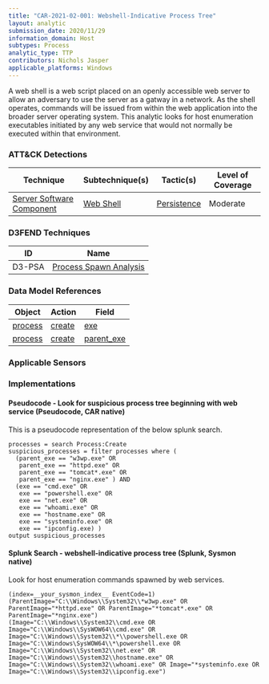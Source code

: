 ```yaml
---
title: "CAR-2021-02-001: Webshell-Indicative Process Tree"
layout: analytic
submission_date: 2020/11/29
information_domain: Host
subtypes: Process
analytic_type: TTP
contributors: Nichols Jasper
applicable_platforms: Windows
---
```


A web shell is a web script placed on an openly accessible web server to allow an adversary to use the server as a gatway in a network. As the shell operates, commands will be issued from within the web application into the broader server operating system. This analytic looks for host enumeration executables initiated by any web service that would not normally be executed within that environment. 


### ATT&CK Detections

|Technique|Subtechnique(s)|Tactic(s)|Level of Coverage|
|---|---|---|---|
|[Server Software Component](https://attack.mitre.org/techniques/T1505/)|[Web Shell](https://attack.mitre.org/techniques/T1505/003/)|[Persistence](https://attack.mitre.org/tactics/TA0003/)|Moderate|


### D3FEND Techniques

|ID|Name|
|---|---| 
|D3-PSA | [Process Spawn Analysis](https://d3fend.mitre.org/technique/d3f:ProcessSpawnAnalysis)| 



### Data Model References

|Object|Action|Field|
|---|---|---|
|[process](/data_model/process) | [create](/data_model/process#create) | [exe](/data_model/process#exe) |
|[process](/data_model/process) | [create](/data_model/process#create) | [parent_exe](/data_model/process#parent_exe) |



### Applicable Sensors


### Implementations

#### Pseudocode - Look for suspicious process tree beginning with web service (Pseudocode, CAR native)


This is a pseudocode representation of the below splunk search.


```
processes = search Process:Create
suspicious_processes = filter processes where (
  (parent_exe == "w3wp.exe" OR
   parent_exe == "httpd.exe" OR
   parent_exe == "tomcat*.exe" OR 
   parent_exe == "nginx.exe" ) AND
  (exe == "cmd.exe" OR
   exe == "powershell.exe" OR
   exe == "net.exe" OR
   exe == "whoami.exe" OR
   exe == "hostname.exe" OR
   exe == "systeminfo.exe" OR
   exe == "ipconfig.exe) )
output suspicious_processes
```


#### Splunk Search - webshell-indicative process tree (Splunk, Sysmon native)


Look for host enumeration commands spawned by web services.


```
(index=__your_sysmon_index__ EventCode=1) 
(ParentImage="C:\\Windows\\System32\\*w3wp.exe" OR ParentImage="*httpd.exe" OR ParentImage="*tomcat*.exe" OR ParentImage="*nginx.exe")
(Image="C:\\Windows\\System32\\cmd.exe OR Image="C:\\Windows\\SysWOW64\\cmd.exe" OR Image="C:\\Windows\\System32\\*\\powershell.exe OR Image="C:\\Windows\SysWOW64\\*\powershell.exe OR Image="C:\\Windows\\System32\\net.exe" OR Image="C:\\Windows\\System32\\hostname.exe" OR Image="C:\\Windows\\System32\\whoami.exe" OR Image="*systeminfo.exe OR Image="C:\\Windows\\System32\\ipconfig.exe") 
```





